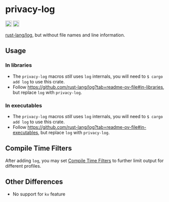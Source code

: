 # privacy-log
[<img alt="crates.io" src="https://img.shields.io/crates/v/privacy-log.svg?style=for-the-badge&color=fc8d62&logo=rust" height="20">](https://crates.io/crates/privacy-log)
[<img alt="docs.rs" src="https://img.shields.io/badge/docs.rs-privacy-log-66c2a5?style=for-the-badge&labelColor=555555&logo=docs.rs" height="20">](https://docs.rs/privacy-log)

[rust-lang/log](https://github.com/rust-lang/log), but without file names and line information.

## Usage
### In libraries
* The `privacy-log` macros *still* uses `log` internals, you will need to `$ cargo add log` to use this crate.
* Follow https://github.com/rust-lang/log?tab=readme-ov-file#in-libraries, but replace `log` with `privacy-log`.

### In executables
* The `privacy-log` macros *still* uses `log` internals, you will need to `$ cargo add log` to use this crate.
* Follow https://github.com/rust-lang/log?tab=readme-ov-file#in-executables, but replace `log` with `privacy-log`.

## Compile Time Filters
After adding `log`, you may set [Compile Time Filters](https://docs.rs/log/latest/log/#compile-time-filters) to further limit output for different profiles.

## Other Differences
* No support for `kv` feature
